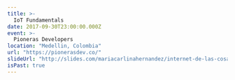 ```yaml
---
title: >-
  IoT Fundamentals
date: 2017-09-30T23:00:00.000Z
event: >-
  Pioneras Developers
location: "Medellin, Colombia"
url: "https://pionerasdev.co/"
slideUrl: "http://slides.com/mariacarlinahernandez/internet-de-las-cosas"
isPast: true
---
```

